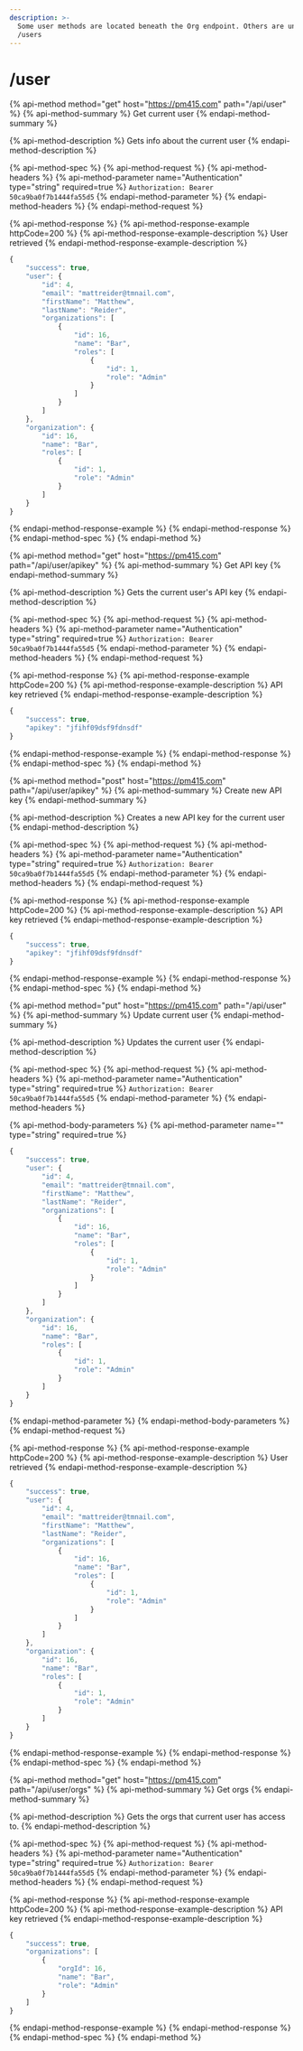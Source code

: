 ```yaml
---
description: >-
  Some user methods are located beneath the Org endpoint. Others are under
  /users
---
```


# /user

{% api-method method="get" host="https://pm415.com" path="/api/user" %}
{% api-method-summary %}
Get current user
{% endapi-method-summary %}

{% api-method-description %}
Gets info about the current user
{% endapi-method-description %}

{% api-method-spec %}
{% api-method-request %}
{% api-method-headers %}
{% api-method-parameter name="Authentication" type="string" required=true %}
`Authorization: Bearer 50ca9ba0f7b1444fa55d5`
{% endapi-method-parameter %}
{% endapi-method-headers %}
{% endapi-method-request %}

{% api-method-response %}
{% api-method-response-example httpCode=200 %}
{% api-method-response-example-description %}
User retrieved
{% endapi-method-response-example-description %}

```javascript
{
    "success": true,
    "user": {
        "id": 4,
        "email": "mattreider@tmnail.com",
        "firstName": "Matthew",
        "lastName": "Reider",
        "organizations": [
            {
                "id": 16,
                "name": "Bar",
                "roles": [
                    {
                        "id": 1,
                        "role": "Admin"
                    }
                ]
            }
        ]
    },
    "organization": {
        "id": 16,
        "name": "Bar",
        "roles": [
            {
                "id": 1,
                "role": "Admin"
            }
        ]
    }
}
```
{% endapi-method-response-example %}
{% endapi-method-response %}
{% endapi-method-spec %}
{% endapi-method %}

{% api-method method="get" host="https://pm415.com" path="/api/user/apikey" %}
{% api-method-summary %}
Get API key
{% endapi-method-summary %}

{% api-method-description %}
Gets the current user's API key
{% endapi-method-description %}

{% api-method-spec %}
{% api-method-request %}
{% api-method-headers %}
{% api-method-parameter name="Authentication" type="string" required=true %}
`Authorization: Bearer 50ca9ba0f7b1444fa55d5`
{% endapi-method-parameter %}
{% endapi-method-headers %}
{% endapi-method-request %}

{% api-method-response %}
{% api-method-response-example httpCode=200 %}
{% api-method-response-example-description %}
API key retrieved
{% endapi-method-response-example-description %}

```javascript
{
    "success": true,
    "apikey": "jfihf09dsf9fdnsdf"
}
```
{% endapi-method-response-example %}
{% endapi-method-response %}
{% endapi-method-spec %}
{% endapi-method %}

{% api-method method="post" host="https://pm415.com" path="/api/user/apikey" %}
{% api-method-summary %}
Create new API key
{% endapi-method-summary %}

{% api-method-description %}
Creates a new API key for the current user
{% endapi-method-description %}

{% api-method-spec %}
{% api-method-request %}
{% api-method-headers %}
{% api-method-parameter name="Authentication" type="string" required=true %}
`Authorization: Bearer 50ca9ba0f7b1444fa55d5`
{% endapi-method-parameter %}
{% endapi-method-headers %}
{% endapi-method-request %}

{% api-method-response %}
{% api-method-response-example httpCode=200 %}
{% api-method-response-example-description %}
API key retrieved
{% endapi-method-response-example-description %}

```javascript
{
    "success": true,
    "apikey": "jfihf09dsf9fdnsdf"
}
```
{% endapi-method-response-example %}
{% endapi-method-response %}
{% endapi-method-spec %}
{% endapi-method %}

{% api-method method="put" host="https://pm415.com" path="/api/user" %}
{% api-method-summary %}
Update current user
{% endapi-method-summary %}

{% api-method-description %}
Updates the current user
{% endapi-method-description %}

{% api-method-spec %}
{% api-method-request %}
{% api-method-headers %}
{% api-method-parameter name="Authentication" type="string" required=true %}
`Authorization: Bearer 50ca9ba0f7b1444fa55d5`
{% endapi-method-parameter %}
{% endapi-method-headers %}

{% api-method-body-parameters %}
{% api-method-parameter name="" type="string" required=true %}
```javascript
{
    "success": true,
    "user": {
        "id": 4,
        "email": "mattreider@tmnail.com",
        "firstName": "Matthew",
        "lastName": "Reider",
        "organizations": [
            {
                "id": 16,
                "name": "Bar",
                "roles": [
                    {
                        "id": 1,
                        "role": "Admin"
                    }
                ]
            }
        ]
    },
    "organization": {
        "id": 16,
        "name": "Bar",
        "roles": [
            {
                "id": 1,
                "role": "Admin"
            }
        ]
    }
}
```
{% endapi-method-parameter %}
{% endapi-method-body-parameters %}
{% endapi-method-request %}

{% api-method-response %}
{% api-method-response-example httpCode=200 %}
{% api-method-response-example-description %}
User retrieved
{% endapi-method-response-example-description %}

```javascript
{
    "success": true,
    "user": {
        "id": 4,
        "email": "mattreider@tmnail.com",
        "firstName": "Matthew",
        "lastName": "Reider",
        "organizations": [
            {
                "id": 16,
                "name": "Bar",
                "roles": [
                    {
                        "id": 1,
                        "role": "Admin"
                    }
                ]
            }
        ]
    },
    "organization": {
        "id": 16,
        "name": "Bar",
        "roles": [
            {
                "id": 1,
                "role": "Admin"
            }
        ]
    }
}
```
{% endapi-method-response-example %}
{% endapi-method-response %}
{% endapi-method-spec %}
{% endapi-method %}

{% api-method method="get" host="https://pm415.com" path="/api/user/orgs" %}
{% api-method-summary %}
Get orgs
{% endapi-method-summary %}

{% api-method-description %}
Gets the orgs that current user has access to.
{% endapi-method-description %}

{% api-method-spec %}
{% api-method-request %}
{% api-method-headers %}
{% api-method-parameter name="Authentication" type="string" required=true %}
`Authorization: Bearer 50ca9ba0f7b1444fa55d5`
{% endapi-method-parameter %}
{% endapi-method-headers %}
{% endapi-method-request %}

{% api-method-response %}
{% api-method-response-example httpCode=200 %}
{% api-method-response-example-description %}
API key retrieved
{% endapi-method-response-example-description %}

```javascript
{
    "success": true,
    "organizations": [
        {
            "orgId": 16,
            "name": "Bar",
            "role": "Admin"
        }
    ]
}
```
{% endapi-method-response-example %}
{% endapi-method-response %}
{% endapi-method-spec %}
{% endapi-method %}

